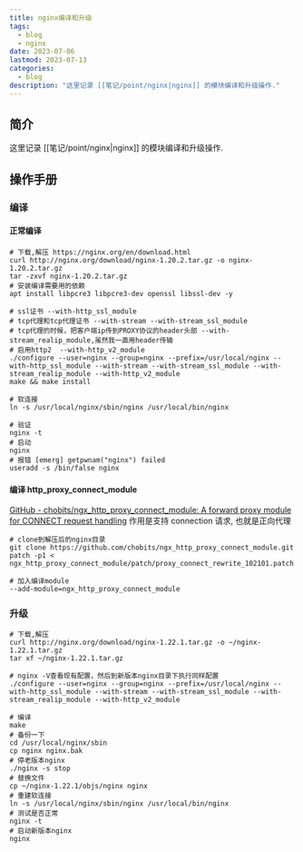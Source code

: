 ```yaml
---
title: nginx编译和升级
tags:
  - blog
  - nginx
date: 2023-07-06
lastmod: 2023-07-13
categories:
  - blog
description: "这里记录 [[笔记/point/nginx|nginx]] 的模块编译和升级操作."
---
```


## 简介

这里记录 [[笔记/point/nginx|nginx]] 的模块编译和升级操作.

## 操作手册

### 编译

#### 正常编译

```shell
# 下载,解压 https://nginx.org/en/download.html
curl http://nginx.org/download/nginx-1.20.2.tar.gz -o nginx-1.20.2.tar.gz
tar -zxvf nginx-1.20.2.tar.gz
# 安装编译需要用的依赖
apt install libpcre3 libpcre3-dev openssl libssl-dev -y

# ssl证书 --with-http_ssl_module
# tcp代理和tcp代理证书 --with-stream --with-stream_ssl_module
# tcp代理的时候，把客户端ip传到PROXY协议的header头部 --with-stream_realip_module,虽然我一直用header传输
# 启用http2  --with-http_v2_module
./configure --user=nginx --group=nginx --prefix=/usr/local/nginx --with-http_ssl_module --with-stream --with-stream_ssl_module --with-stream_realip_module --with-http_v2_module 
make && make install

# 软连接
ln -s /usr/local/nginx/sbin/nginx /usr/local/bin/nginx

# 验证
nginx -t
# 启动
nginx
# 报错 [emerg] getpwnam("nginx") failed
useradd -s /bin/false nginx
```

#### 编译 http_proxy_connect_module

[GitHub - chobits/ngx\_http\_proxy\_connect\_module: A forward proxy module for CONNECT request handling](https://github.com/chobits/ngx_http_proxy_connect_module) 作用是支持 connection 请求, 也就是正向代理

```shell
# clone到解压后的nginx目录
git clone https://github.com/chobits/ngx_http_proxy_connect_module.git
patch -p1 < ngx_http_proxy_connect_module/patch/proxy_connect_rewrite_102101.patch

# 加入编译module
--add-module=ngx_http_proxy_connect_module
```

### 升级

```shell
# 下载,解压
curl http://nginx.org/download/nginx-1.22.1.tar.gz -o ~/nginx-1.22.1.tar.gz
tar xf ~/nginx-1.22.1.tar.gz

# nginx -V查看现有配置，然后到新版本nginx目录下执行同样配置  
./configure --user=nginx --group=nginx --prefix=/usr/local/nginx --with-http_ssl_module --with-stream --with-stream_ssl_module --with-stream_realip_module --with-http_v2_module 

# 编译  
make
# 备份一下
cd /usr/local/nginx/sbin
cp nginx nginx.bak
# 停老版本nginx  
./nginx -s stop
# 替换文件  
cp ~/nginx-1.22.1/objs/nginx nginx  
# 重建软连接
ln -s /usr/local/nginx/sbin/nginx /usr/local/bin/nginx
# 测试是否正常  
nginx -t  
# 启动新版本nginx  
nginx
```
